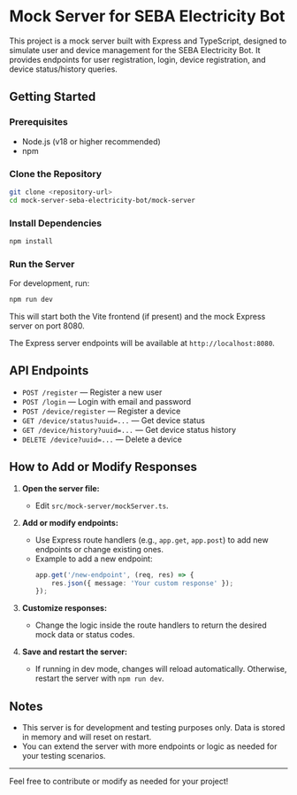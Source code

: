 # Mock Server for SEBA Electricity Bot

This project is a mock server built with Express and TypeScript, designed to simulate user and device management for the SEBA Electricity Bot. It provides endpoints for user registration, login, device registration, and device status/history queries.

## Getting Started

### Prerequisites
- Node.js (v18 or higher recommended)
- npm

### Clone the Repository
```bash
git clone <repository-url>
cd mock-server-seba-electricity-bot/mock-server
```

### Install Dependencies
```bash
npm install
```

### Run the Server
For development, run:
```bash
npm run dev
```
This will start both the Vite frontend (if present) and the mock Express server on port 8080.

The Express server endpoints will be available at `http://localhost:8080`.

## API Endpoints
- `POST /register` — Register a new user
- `POST /login` — Login with email and password
- `POST /device/register` — Register a device
- `GET /device/status?uuid=...` — Get device status
- `GET /device/history?uuid=...` — Get device status history
- `DELETE /device?uuid=...` — Delete a device

## How to Add or Modify Responses

1. **Open the server file:**
   - Edit `src/mock-server/mockServer.ts`.

2. **Add or modify endpoints:**
   - Use Express route handlers (e.g., `app.get`, `app.post`) to add new endpoints or change existing ones.
   - Example to add a new endpoint:
     ```typescript
     app.get('/new-endpoint', (req, res) => {
         res.json({ message: 'Your custom response' });
     });
     ```

3. **Customize responses:**
   - Change the logic inside the route handlers to return the desired mock data or status codes.

4. **Save and restart the server:**
   - If running in dev mode, changes will reload automatically. Otherwise, restart the server with `npm run dev`.

## Notes
- This server is for development and testing purposes only. Data is stored in memory and will reset on restart.
- You can extend the server with more endpoints or logic as needed for your testing scenarios.

---

Feel free to contribute or modify as needed for your project!
